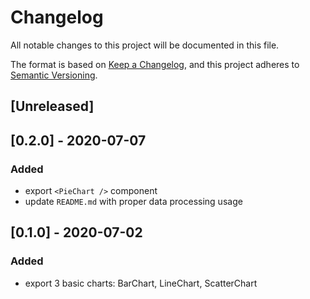 # Changelog
All notable changes to this project will be documented in this file.

The format is based on [Keep a Changelog](https://keepachangelog.com/en/1.0.0/),
and this project adheres to [Semantic Versioning](https://semver.org/spec/v2.0.0.html).

## [Unreleased]

## [0.2.0] - 2020-07-07

### Added
- export `<PieChart />` component
- update `README.md` with proper data processing usage

## [0.1.0] - 2020-07-02

### Added
- export 3 basic charts: BarChart, LineChart, ScatterChart
